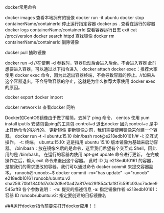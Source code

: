 docker常用命令

docker images 查看本地拥有的镜像
docker run -it ubuntu
docker stop containerName/containerId 停止运行指定容器
docker ps .   查看在运行的容器
docker logs  containerName/containerId 查看容器运行日志
exit
cat /proc/version
docker search httpd 查找镜像
docker  rm  containerName/containerId 删除镜像

docker pull 抽取镜像

docker run -d 
//在使用 -d 参数时，容器启动后会进入后台。不会进入容器
此时想要进入容器，可以通过以下指令进入：docker attach
docker exec：推荐大家使用 docker exec 命令，因为此退出容器终端，不会导致容器的停止。//如果从这个容器退出，不会导致容器的停止，这就是为什么推荐大家使用 docker exec 的原因。

docker export
docker import

docker network ls 查看docker 网络

Docker的CentOS镜像由于做了精简，去掉了 ping 命令， centos 使用 yum install iputils 安装包含ping的工具包
control+d 退出docker
因为control+c 是中止其他命令的执行的。
更新镜像
更新镜像之前，我们需要使用镜像来创建一个容器。
docker run -t -i ubuntu:15.10 /bin/bash
root@e218edb10161:/# 
-i: 交互式操作。
-t: 终端。
ubuntu:15.10: 这是指用 ubuntu 15.10 版本镜像为基础来启动容器。
/bin/bash：放在镜像名后的是命令，这里我们希望有个交互式 Shell，因此用的是 /bin/bash。
在运行的容器内使用 apt-get update 命令进行更新。
在完成操作之后，输入 exit 命令来退出这个容器。
此时 ID 为 e218edb10161 的容器，是按我们的需求更改的容器。我们可以通过命令 docker commit 来提交容器副本。
runoob@runoob:~$ docker commit -m="has update" -a="runoob" e218edb10161 runoob/ubuntu:v2
sha256:70bf1840fd7c0d2d8ef0a42a817eb29f854c1af8f7c59fc03ac7bdee9545aff8
各个参数说明：
-m: 提交的描述信息
-a: 指定镜像作者
e218edb10161：容器 ID
runoob/ubuntu:v2: 指定要创建的目标镜像名


###运行docker指令前要先打开docker应用！！